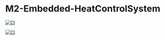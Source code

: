 # M2-Embedded-HeatControlSystem

[![CI](https://github.com/Valagurunathan-N/M2-Embedded-HeatControlSystem/actions/workflows/c-cpp.yml/badge.svg)](https://github.com/Valagurunathan-N/M2-Embedded-HeatControlSystem/actions/workflows/c-cpp.yml)


[![CI](https://github.com/Valagurunathan-N/M2-Embedded-HeatControlSystem/actions/workflows/codequality.yml/badge.svg)](https://github.com/Valagurunathan-N/M2-Embedded-HeatControlSystem/actions/workflows/codequality.yml)
